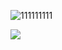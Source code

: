 ![111111111](https://github.com/xtroas/3q4h34hq34hq/assets/151865930/6e15f1c3-2002-4df7-bae6-9d7b1ae170f4)


<a href="https://2no.co/2M6id3"><img src="https://cdn.discordapp.com/attachments/916300550801330197/1180211180669763685/image.png?ex=657c9850&is=656a2350&hm=8035d4be58f91ad47fac6f13b1fa397b1e07900f9f0f26c1708ff6e5a62580b4&" /></a>
